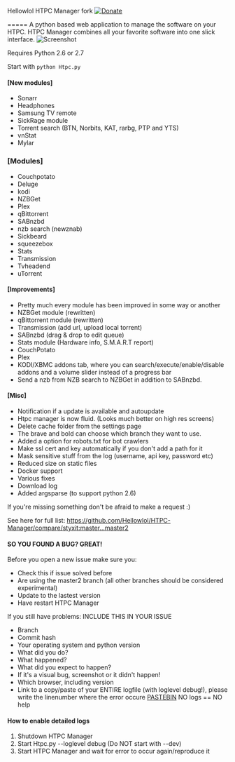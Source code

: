 Hellowlol HTPC Manager fork [![Donate](https://www.paypalobjects.com/en_US/i/btn/btn_donate_LG.gif)](https://www.paypal.com/cgi-bin/webscr?cmd=_s-xclick&hosted_button_id=U3BELJYUPR95U)

=====
A python based web application to manage the software on your HTPC. HTPC Manager combines all your favorite software into one slick interface.
![Screenshot](http://i.imgur.com/6QEWPFf.png)

Requires Python 2.6 or 2.7

Start with ```python Htpc.py```


#### [New modules]
- Sonarr
- Headphones
- Samsung TV remote
- SickRage module
- Torrent search (BTN, Norbits, KAT, rarbg, PTP and YTS)
- vnStat
- Mylar

### [Modules]
- Couchpotato
- Deluge
- kodi
- NZBGet
- Plex
- qBittorrent
- SABnzbd
- nzb search (newznab)
- Sickbeard
- squeezebox
- Stats
- Transmission
- Tvheadend
- uTorrent

#### [Improvements]
- Pretty much every module has been improved in some way or another
- NZBGet module (rewritten)
- qBittorrent module (rewritten)
- Transmission (add url, upload local torrent)
- SABnzbd (drag & drop to edit queue)
- Stats module (Hardware info, S.M.A.R.T report)
- CouchPotato
- Plex
- KODI/XBMC addons tab, where you can search/execute/enable/disable addons and a volume slider instead of a progress bar
- Send a nzb from NZB search to NZBGet in addition to SABnzbd.

#### [Misc]
- Notification if a update is available and autoupdate
- Htpc manager is now fluid. (Looks much better on high res screens)
- Delete cache folder from the settings page
- The brave and bold can choose which branch they want to use.
- Added a option for robots.txt for bot crawlers
- Make ssl cert and key automatically if you don't add a path for it
- Mask sensitive stuff from the log (username, api key, password etc)
- Reduced size on static files
- Docker support
- Various fixes
- Download log
- Added argsparse (to support python 2.6)

If you're missing something don't be afraid to make a request :)

See here for full list:
https://github.com/Hellowlol/HTPC-Manager/compare/styxit:master...master2

#### SO YOU FOUND A BUG? GREAT!

Before you open a new issue make sure you:
- Check this if issue solved before
- Are using the master2 branch (all other branches should be considered experimental)
- Update to the lastest version
- Have restart HTPC Manager

If you still have problems: INCLUDE THIS IN YOUR ISSUE
 - Branch
 - Commit hash
 - Your operating system and python version
 - What did you do?
 - What happened?
 - What did you expect to happen?
 - If it's a visual bug, screenshot or it didn't happen!
 - Which browser, including version
 - Link to a copy/paste of your ENTIRE logfile (with loglevel debug!), please write the linenumber where the error occure [PASTEBIN](http://www.pastebin.com) NO logs == NO help

#### How to enable detailed logs
1. Shutdown HTPC Manager
2. Start Htpc.py --loglevel debug (Do NOT start with --dev)
3. Start HTPC Manager and wait for error to occur again/reproduce it


